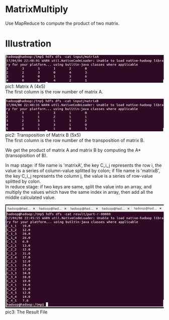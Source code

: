 # MatrixMultiply
Use MapReduce to compute the product of two matrix.

# Illustration
![](images/matrixA.png)<br />
pic1: Matrix A (4x5)<br />
The first column is the row number of matrix A.

![](images/matrixB.png)<br />
pic2: Transposition of Matrix B (5x5)<br />
The first column is the row number of the transposition of matrix B.

We get the product of matrix A and matrix B by computing the A\*(transopisition of B).

In map stage: if file name is 'matrixA', the key C\_i\_j represents the row i, the value is a series of column-value splitted by colon; if file name is 'matrixB', the key C\_i\_j represents the column j, the value is a series of row-value splitted by colon.<br/>
In reduce stage: if two keys are same, split the value into an array, and multiply the values which have the same index in array, then add all the middle calculated value.

![](images/result.png)<br />
pic3: The Result File
